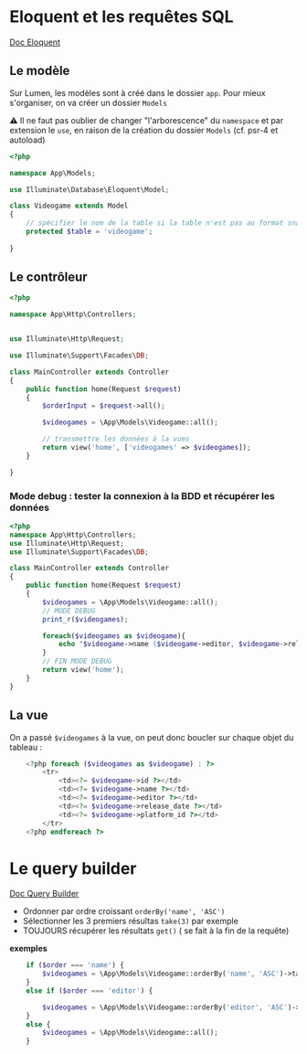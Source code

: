 # Eloquent et les requêtes SQL
[Doc Eloquent](https://laravel.com/docs/5.8/eloquent)

## Le modèle


Sur Lumen, les modèles sont à créé dans le dossier `app`. Pour mieux s'organiser, on va créer un dossier `Models`

:warning: Il ne faut pas oublier de changer "l'arborescence" du `namespace` et par extension le `use`, en raison de la création du dossier `Models` (cf. psr-4 et autoload)

```php
<?php

namespace App\Models;

use Illuminate\Database\Eloquent\Model;

class Videogame extends Model
{
    // spécifier le nom de la table si la table n'est pas au format snake case (pluriel du nom de la classe)
    protected $table = 'videogame';
    
}
```

## Le contrôleur

```php
<?php

namespace App\Http\Controllers;


use Illuminate\Http\Request;

use Illuminate\Support\Facades\DB;

class MainController extends Controller
{
    public function home(Request $request)
    {
        $orderInput = $request->all();

        $videogames = \App\Models\Videogame::all();

        // transmettre les données à la vues
        return view('home', ['videogames' => $videogames]);
    }

}

```

### Mode debug : tester la connexion à la BDD et récupérer les données
```php
<?php
namespace App\Http\Controllers;
use Illuminate\Http\Request;
use Illuminate\Support\Facades\DB;

class MainController extends Controller
{
    public function home(Request $request)
    {
        $videogames = \App\Models\Videogame::all();
        // MODE DEBUG
        print_r($videogames);

        foreach($videogames as $videogame){
            echo "$videogame->name ($videogame->editor, $videogame->release_date, $videogame->platform_id)";
        }
        // FIN MODE DEBUG
        return view('home');
    }
}
```

## La vue

On a passé `$videogames` à la vue, on peut donc boucler sur chaque objet du tableau :
```php
    <?php foreach ($videogames as $videogame) : ?>
        <tr>
            <td><?= $videogame->id ?></td>
            <td><?= $videogame->name ?></td>
            <td><?= $videogame->editor ?></td>
            <td><?= $videogame->release_date ?></td>
            <td><?= $videogame->platform_id ?></td>
        </tr>
    <?php endforeach ?>
```

# Le query builder
[Doc Query Builder](https://laravel.com/docs/5.8/queries)
    
- Ordonner par ordre croissant `orderBy('name', 'ASC')`
- Sélectionner les 3 premiers résultas `take(3)` par exemple
- TOUJOURS récupérer les résultats `get()` ( se fait à la fin de la requête)

**exemples**
```php
    if ($order === 'name') {
        $videogames = \App\Models\Videogame::orderBy('name', 'ASC')->take(3)->get();
    }
    else if ($order === 'editor') {

        $videogames = \App\Models\Videogame::orderBy('editor', 'ASC')->take(3)->get();
    }
    else {
        $videogames = \App\Models\Videogame::all();
    }
``` 